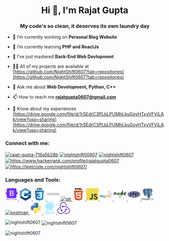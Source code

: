 <h1 align="center">Hi 👋, I'm Rajat Gupta</h1>
<h3 align="center">My code's so clean, it deserves its own laundry day</h3>

- 🔭 I’m currently working on **Personal Blog Website**

- 🌱 I’m currently learning **PHP and ReactJs**

- 🤝 I’ve just mastered **Back-End Web Devlopment**

- 👨‍💻 All of my projects are available at [https://github.com/NightShift0607?tab=repositories](https://github.com/NightShift0607?tab=repositories)

- 💬 Ask me about **Web Development, Python, C++**

- 📫 How to reach me **rajatgupta0607@gmail.com**

- 📄 Know about my experiences [https://drive.google.com/file/d/1rSEdrC3PLbLPUMhLkuGsyHTxyVFViLAk/view?usp=sharing](https://drive.google.com/file/d/1rSEdrC3PLbLPUMhLkuGsyHTxyVFViLAk/view?usp=sharing)

<h3 align="left">Connect with me:</h3>
<p align="left">
<a href="https://linkedin.com/in/rajat-gupta-716a5b28b" target="blank"><img align="center" src="https://raw.githubusercontent.com/rahuldkjain/github-profile-readme-generator/master/src/images/icons/Social/linked-in-alt.svg" alt="rajat-gupta-716a5b28b" height="30" width="40" /></a>
<a href="https://stackoverflow.com/users/nightshift00607" target="blank"><img align="center" src="https://raw.githubusercontent.com/rahuldkjain/github-profile-readme-generator/master/src/images/icons/Social/stack-overflow.svg" alt="nightshift00607" height="30" width="40" /></a>
<a href="https://instagram.com/nightshift0607" target="blank"><img align="center" src="https://raw.githubusercontent.com/rahuldkjain/github-profile-readme-generator/master/src/images/icons/Social/instagram.svg" alt="nightshift0607" height="30" width="40" /></a>
<a href="https://www.hackerrank.com/https://www.hackerrank.com/profile/rajatgupta0607" target="blank"><img align="center" src="https://raw.githubusercontent.com/rahuldkjain/github-profile-readme-generator/master/src/images/icons/Social/hackerrank.svg" alt="https://www.hackerrank.com/profile/rajatgupta0607" height="30" width="40" /></a>
<a href="https://www.leetcode.com/https://leetcode.com/nightshift0607/" target="blank"><img align="center" src="https://raw.githubusercontent.com/rahuldkjain/github-profile-readme-generator/master/src/images/icons/Social/leet-code.svg" alt="https://leetcode.com/nightshift0607/" height="30" width="40" /></a>
</p>

<h3 align="left">Languages and Tools:</h3>
<p align="left"> <a href="https://getbootstrap.com" target="_blank" rel="noreferrer"> <img src="https://raw.githubusercontent.com/devicons/devicon/master/icons/bootstrap/bootstrap-plain-wordmark.svg" alt="bootstrap" width="40" height="40"/> </a> <a href="https://www.w3schools.com/cpp/" target="_blank" rel="noreferrer"> <img src="https://raw.githubusercontent.com/devicons/devicon/master/icons/cplusplus/cplusplus-original.svg" alt="cplusplus" width="40" height="40"/> </a> <a href="https://www.w3schools.com/css/" target="_blank" rel="noreferrer"> <img src="https://raw.githubusercontent.com/devicons/devicon/master/icons/css3/css3-original-wordmark.svg" alt="css3" width="40" height="40"/> </a> <a href="https://expressjs.com" target="_blank" rel="noreferrer"> <img src="https://raw.githubusercontent.com/devicons/devicon/master/icons/express/express-original-wordmark.svg" alt="express" width="40" height="40"/> </a> <a href="https://git-scm.com/" target="_blank" rel="noreferrer"> <img src="https://www.vectorlogo.zone/logos/git-scm/git-scm-icon.svg" alt="git" width="40" height="40"/> </a> <a href="https://www.w3.org/html/" target="_blank" rel="noreferrer"> <img src="https://raw.githubusercontent.com/devicons/devicon/master/icons/html5/html5-original-wordmark.svg" alt="html5" width="40" height="40"/> </a> <a href="https://developer.mozilla.org/en-US/docs/Web/JavaScript" target="_blank" rel="noreferrer"> <img src="https://raw.githubusercontent.com/devicons/devicon/master/icons/javascript/javascript-original.svg" alt="javascript" width="40" height="40"/> </a> <a href="https://www.mysql.com/" target="_blank" rel="noreferrer"> <img src="https://raw.githubusercontent.com/devicons/devicon/master/icons/mysql/mysql-original-wordmark.svg" alt="mysql" width="40" height="40"/> </a> <a href="https://nodejs.org" target="_blank" rel="noreferrer"> <img src="https://raw.githubusercontent.com/devicons/devicon/master/icons/nodejs/nodejs-original-wordmark.svg" alt="nodejs" width="40" height="40"/> </a> <a href="https://www.php.net" target="_blank" rel="noreferrer"> <img src="https://raw.githubusercontent.com/devicons/devicon/master/icons/php/php-original.svg" alt="php" width="40" height="40"/> </a> <a href="https://www.postgresql.org" target="_blank" rel="noreferrer"> <img src="https://raw.githubusercontent.com/devicons/devicon/master/icons/postgresql/postgresql-original-wordmark.svg" alt="postgresql" width="40" height="40"/> </a> <a href="https://postman.com" target="_blank" rel="noreferrer"> <img src="https://www.vectorlogo.zone/logos/getpostman/getpostman-icon.svg" alt="postman" width="40" height="40"/> </a> <a href="https://www.python.org" target="_blank" rel="noreferrer"> <img src="https://raw.githubusercontent.com/devicons/devicon/master/icons/python/python-original.svg" alt="python" width="40" height="40"/> </a> <a href="https://reactjs.org/" target="_blank" rel="noreferrer"> <img src="https://raw.githubusercontent.com/devicons/devicon/master/icons/react/react-original-wordmark.svg" alt="react" width="40" height="40"/> </a> <a href="https://redux.js.org" target="_blank" rel="noreferrer"> <img src="https://raw.githubusercontent.com/devicons/devicon/master/icons/redux/redux-original.svg" alt="redux" width="40" height="40"/> </a> </p>

<p><img align="left" src="https://github-readme-stats.vercel.app/api/top-langs?username=nightshift0607&show_icons=true&locale=en&layout=compact" alt="nightshift0607" /></p>

<p>&nbsp;<img align="center" src="https://github-readme-stats.vercel.app/api?username=nightshift0607&show_icons=true&locale=en" alt="nightshift0607" /></p>

<p><img align="center" src="https://github-readme-streak-stats.herokuapp.com/?user=nightshift0607&theme=dark" alt="nightshift0607" /></p>
